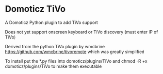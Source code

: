 # Domoticz TiVo
A Domoticz Python plugin to add TiVo support

Does not yet support onscreen keyboard or TiVo discovery (must enter IP of TiVo)

Derived from the python TiVo plugin by wmcbrine https://github.com/wmcbrine/tivoremote which was greatly simplified

To install put the *.py files into domoticz/plugins/TiVo and chmod -R +x domoticz/plugins/TiVo to make them executable
